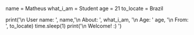 name = Matheus 
what_i_am = Student
age = 21
to_locate = Brazil

print('\n User name: ', name,'\n About: ', what_i_am, '\n Age: ' age, '\n From: ', to_locate)
time.sleep(1)
print('\n Welcome! :) ')
